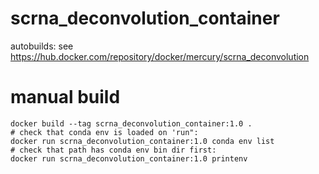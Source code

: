 # scrna_deconvolution_container

autobuilds: see https://hub.docker.com/repository/docker/mercury/scrna_deconvolution

# manual build

```
docker build --tag scrna_deconvolution_container:1.0 .
# check that conda env is loaded on 'run":
docker run scrna_deconvolution_container:1.0 conda env list
# check that path has conda env bin dir first:
docker run scrna_deconvolution_container:1.0 printenv
```
